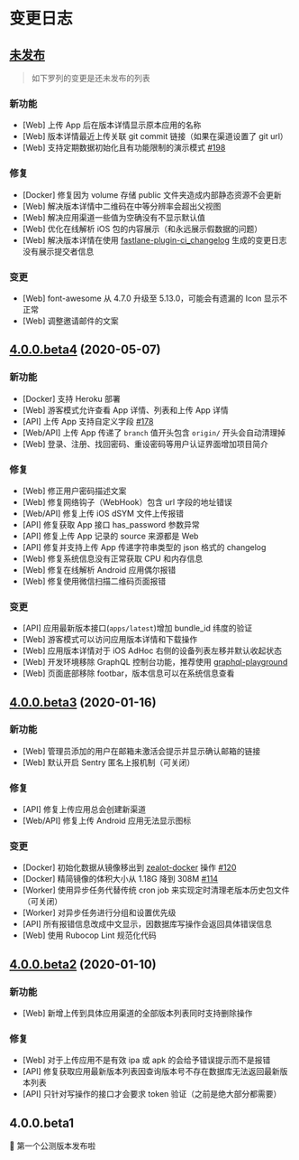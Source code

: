 # 变更日志

## [未发布]

> 如下罗列的变更是还未发布的列表

### 新功能

- [Web] 上传 App 后在版本详情显示原本应用的名称
- [Web] 版本详情最近上传关联 git commit 链接（如果在渠道设置了 git url）
- [Web] 支持定期数据初始化且有功能限制的演示模式 [#198](https://github.com/getzealot/zealot/pull/198)

### 修复

- [Docker] 修复因为 volume 存储 public 文件夹造成内部静态资源不会更新
- [Web] 解决版本详情中二维码在中等分辨率会超出父视图
- [Web] 解决应用渠道一些值为空确没有不显示默认值
- [Web] 优化在线解析 iOS 包的内容展示（和永远展示假数据的问题）
- [Web] 解决版本详情在使用 [fastlane-plugin-ci_changelog](https://github.com/icyleaf/fastlane-plugin-ci_changelog) 生成的变更日志没有展示提交者信息

### 变更

- [Web] font-awesome 从 4.7.0 升级至 5.13.0，可能会有遗漏的 Icon 显示不正常
- [Web] 调整邀请邮件的文案

## [4.0.0.beta4] (2020-05-07)

### 新功能

- [Docker] 支持 Heroku 部署
- [Web] 游客模式允许查看 App 详情、列表和上传 App 详情
- [API] 上传 App 支持自定义字段 [#178](https://github.com/getzealot/zealot/issues/178)
- [Web/API] 上传 App 传递了 `branch` 值开头包含 `origin/` 开头会自动清理掉
- [Web] 登录、注册、找回密码、重设密码等用户认证界面增加项目简介

### 修复

- [Web] 修正用户密码描述文案
- [Web] 修复网络钩子（WebHook）包含 url 字段的地址错误
- [Web/API] 修复上传 iOS dSYM 文件上传报错
- [API] 修复获取 App 接口 has_password 参数异常
- [API] 修复上传 App 记录的 source 来源都是 Web
- [API] 修复并支持上传 App 传递字符串类型的 json 格式的 changelog
- [Web] 修复系统信息没有正常获取 CPU 和内存信息
- [Web] 修复在线解析 Android 应用偶尔报错
- [Web] 修复使用微信扫描二维码页面报错

### 变更

- [API] 应用最新版本接口(`apps/latest`)增加 bundle_id 纬度的验证
- [Web] 游客模式可以访问应用版本详情和下载操作
- [Web] 应用版本详情对于 iOS AdHoc 右侧的设备列表左移并默认收起状态
- [Web] 开发环境移除 GraphQL 控制台功能，推荐使用 [graphql-playground](https://github.com/prisma-labs/graphql-playground)
- [Web] 页面底部移除 footbar，版本信息可以在系统信息查看

## [4.0.0.beta3] (2020-01-16)

### 新功能

- [Web] 管理员添加的用户在邮箱未激活会提示并显示确认邮箱的链接
- [Web] 默认开启 Sentry 匿名上报机制（可关闭）

### 修复

- [API] 修复上传应用总会创建新渠道
- [Web/API] 修复上传 Android 应用无法显示图标

### 变更

- [Docker] 初始化数据从镜像移出到 [zealot-docker](https://github.com/getzealot/zealot-docker) 操作 [#120](https://github.com/getzealot/zealot/pull/120)
- [Docker] 精简镜像的体积大小从 1.18G 降到 308M [#114](https://github.com/getzealot/zealot/issues/114)
- [Worker] 使用异步任务代替传统 cron job 来实现定时清理老版本历史包文件（可关闭）
- [Worker] 对异步任务进行分组和设置优先级
- [API] 所有报错信息改成中文显示，因数据库写操作会返回具体错误信息
- [Web] 使用 Rubocop Lint 规范化代码

## [4.0.0.beta2] (2020-01-10)

### 新功能

- [Web] 新增上传到具体应用渠道的全部版本列表同时支持删除操作

### 修复

- [Web] 对于上传应用不是有效 ipa 或 apk 的会给予错误提示而不是报错
- [API] 修复获取应用最新版本列表因查询版本号不存在数据库无法返回最新版本列表
- [API] 只针对写操作的接口才会要求 token 验证（之前是绝大部分都需要）

## 4.0.0.beta1

🌈 第一个公测版本发布啦

[未发布]: https://github.com/getzealot/zealot/compare/4.0.0.beta4...HEAD
[4.0.0.beta4]: https://github.com/getzealot/zealot/compare/4.0.0.beta3...4.0.0.beta4
[4.0.0.beta3]: https://github.com/getzealot/zealot/compare/4.0.0.beta2...4.0.0.beta3
[4.0.0.beta2]: https://github.com/getzealot/zealot/compare/4.0.0.beta1...4.0.0.beta2
